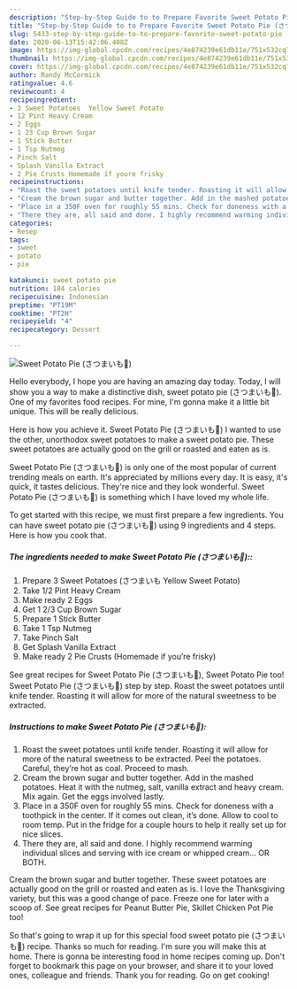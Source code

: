 ```yaml
---
description: "Step-by-Step Guide to to Prepare Favorite Sweet Potato Pie (さつまいも🍠)"
title: "Step-by-Step Guide to to Prepare Favorite Sweet Potato Pie (さつまいも🍠)"
slug: 5433-step-by-step-guide-to-to-prepare-favorite-sweet-potato-pie
date: 2020-06-13T15:42:06.408Z
image: https://img-global.cpcdn.com/recipes/4e874239e61db11e/751x532cq70/sweet-potato-pie-さつまいも🍠-recipe-main-photo.jpg
thumbnail: https://img-global.cpcdn.com/recipes/4e874239e61db11e/751x532cq70/sweet-potato-pie-さつまいも🍠-recipe-main-photo.jpg
cover: https://img-global.cpcdn.com/recipes/4e874239e61db11e/751x532cq70/sweet-potato-pie-さつまいも🍠-recipe-main-photo.jpg
author: Randy McCormick
ratingvalue: 4.6
reviewcount: 4
recipeingredient:
- 3 Sweet Potatoes  Yellow Sweet Potato
- 12 Pint Heavy Cream
- 2 Eggs
- 1 23 Cup Brown Sugar
- 1 Stick Butter
- 1 Tsp Nutmeg
- Pinch Salt
- Splash Vanilla Extract
- 2 Pie Crusts Homemade if youre frisky
recipeinstructions:
- "Roast the sweet potatoes until knife tender. Roasting it will allow for more of the natural sweetness to be extracted. Peel the potatoes. Careful, they’re hot as coal. Proceed to mash."
- "Cream the brown sugar and butter together. Add in the mashed potatoes. Heat it with the nutmeg, salt, vanilla extract and heavy cream. Mix again. Get the eggs involved lastly."
- "Place in a 350F oven for roughly 55 mins. Check for doneness with a toothpick in the center. If it comes out clean, it’s done. Allow to cool to room temp. Put in the fridge for a couple hours to help it really set up for nice slices."
- "There they are, all said and done. I highly recommend warming individual slices and serving with ice cream or whipped cream... OR BOTH."
categories:
- Resep
tags:
- sweet
- potato
- pie

katakunci: sweet potato pie
nutrition: 184 calories
recipecuisine: Indonesian
preptime: "PT19M"
cooktime: "PT2H"
recipeyield: "4"
recipecategory: Dessert

---
```



![Sweet Potato Pie (さつまいも🍠)](https://img-global.cpcdn.com/recipes/4e874239e61db11e/751x532cq70/sweet-potato-pie-さつまいも🍠-recipe-main-photo.jpg)

Hello everybody, I hope you are having an amazing day today. Today, I will show you a way to make a distinctive dish, sweet potato pie (さつまいも🍠). One of my favorites food recipes. For mine, I'm gonna make it a little bit unique. This will be really delicious.

Here is how you achieve it. Sweet Potato Pie (さつまいも🍠) I wanted to use the other, unorthodox sweet potatoes to make a sweet potato pie. These sweet potatoes are actually good on the grill or roasted and eaten as is.

Sweet Potato Pie (さつまいも🍠) is only one of the most popular of current trending meals on earth. It's appreciated by millions every day. It is easy, it's quick, it tastes delicious. They're nice and they look wonderful. Sweet Potato Pie (さつまいも🍠) is something which I have loved my whole life.


To get started with this recipe, we must first prepare a few ingredients. You can have sweet potato pie (さつまいも🍠) using 9 ingredients and 4 steps. Here is how you cook that.

##### The ingredients needed to make Sweet Potato Pie (さつまいも🍠)::

1. Prepare 3 Sweet Potatoes (さつまいも Yellow Sweet Potato)
1. Take 1/2 Pint Heavy Cream
1. Make ready 2 Eggs
1. Get 1 2/3 Cup Brown Sugar
1. Prepare 1 Stick Butter
1. Take 1 Tsp Nutmeg
1. Take Pinch Salt
1. Get Splash Vanilla Extract
1. Make ready 2 Pie Crusts (Homemade if you’re frisky)


See great recipes for Sweet Potato Pie (さつまいも🍠), Sweet Potato Pie too! Sweet Potato Pie (さつまいも🍠) step by step. Roast the sweet potatoes until knife tender. Roasting it will allow for more of the natural sweetness to be extracted. 

##### Instructions to make Sweet Potato Pie (さつまいも🍠):

1. Roast the sweet potatoes until knife tender. Roasting it will allow for more of the natural sweetness to be extracted. Peel the potatoes. Careful, they’re hot as coal. Proceed to mash.
1. Cream the brown sugar and butter together. Add in the mashed potatoes. Heat it with the nutmeg, salt, vanilla extract and heavy cream. Mix again. Get the eggs involved lastly.
1. Place in a 350F oven for roughly 55 mins. Check for doneness with a toothpick in the center. If it comes out clean, it’s done. Allow to cool to room temp. Put in the fridge for a couple hours to help it really set up for nice slices.
1. There they are, all said and done. I highly recommend warming individual slices and serving with ice cream or whipped cream... OR BOTH.


Cream the brown sugar and butter together. These sweet potatoes are actually good on the grill or roasted and eaten as is. I love the Thanksgiving variety, but this was a good change of pace. Freeze one for later with a scoop of. See great recipes for Peanut Butter Pie, Skillet Chicken Pot Pie too! 

So that's going to wrap it up for this special food sweet potato pie (さつまいも🍠) recipe. Thanks so much for reading. I'm sure you will make this at home. There is gonna be interesting food in home recipes coming up. Don't forget to bookmark this page on your browser, and share it to your loved ones, colleague and friends. Thank you for reading. Go on get cooking!
